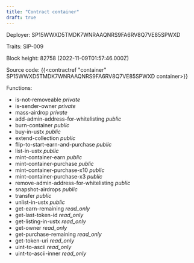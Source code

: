```yaml
---
title: "Contract container"
draft: true
---
```

Deployer: SP15WWXD5TMDK7WNRAAQNRS9FA6RV8Q7VE85SPWXD

Traits:
SIP-009 



Block height: 82758 (2022-11-09T01:57:46.000Z)

Source code: {{<contractref "container" SP15WWXD5TMDK7WNRAAQNRS9FA6RV8Q7VE85SPWXD container>}}

Functions:

* is-not-removeable _private_
* is-sender-owner _private_
* mass-airdrop _private_
* add-admin-address-for-whitelisting _public_
* burn-container _public_
* buy-in-ustx _public_
* extend-collection _public_
* flip-to-start-earn-and-purchase _public_
* list-in-ustx _public_
* mint-container-earn _public_
* mint-container-purchase _public_
* mint-container-purchase-x10 _public_
* mint-container-purchase-x3 _public_
* remove-admin-address-for-whitelisting _public_
* snapshot-airdrops _public_
* transfer _public_
* unlist-in-ustx _public_
* get-earn-remaining _read_only_
* get-last-token-id _read_only_
* get-listing-in-ustx _read_only_
* get-owner _read_only_
* get-purchase-remaining _read_only_
* get-token-uri _read_only_
* uint-to-ascii _read_only_
* uint-to-ascii-inner _read_only_
